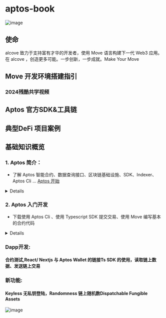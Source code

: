 # aptos-book
![image](https://github.com/user-attachments/assets/7ae2d2d8-9654-47fb-b431-2bd9e065dc17)


## 使命
alcove 致力于支持富有才华的开发者，使用 Move 语言构建下一代 Web3 应用。 在 alcove ，创造更多可能。一步创新，一步成就。Make Your Move


## Move 开发环境搭建指引

### 2024残酷共学视频


## Aptos 官方SDK&工具链


## 典型DeFi 项目案例


## 基础知识概览

### 1. Aptos 简介：
- 了解 Aptos 智能合约、数据查询接口、区块链基础设施、SDK、Indexer、Aptos Cli ... 
    [ Aptos 开始 ](https://aptos.dev/en/build/get-started)
  
<details> 
    
- [智能合约](https://aptos.dev/en/build/smart-contracts)
- [从 以太坊 到 Aptos 知识表](https://aptos.dev/en/build/get-started/ethereum-cheatsheet)
- [从 Solana 到 Aptos 知识表](https://aptos.dev/en/build/get-started/solana-cheatsheet)
- [共识机制](https://aptos.dev/en/network/blockchain/validator-nodes#consensus) 
- [账户模型](https://aptos.dev/en/network/blockchain/accounts)
- [Gas 模型](https://aptos.dev/en/network/blockchain/gas-txn-fee)
- [资源模型](https://aptos.dev/en/network/blockchain/resources)
- [交易与状态模型](https://aptos.dev/en/network/blockchain/txns-states)
- [SDK 概览](https://aptos.dev/en/build/sdks)

</details>
   
### 2. Aptos 入门开发
- 下载使用 Aptos Cli 、使用 Typescript SDK 提交交易、使用 Move 编写基本的合约代码
<details>
        
- [使用 Aptos Cli 创建你的第一个 Move 包](https://aptos.dev/en/build/smart-contracts/create-package)
- [使用 Aptos Cli 编译你的第一个 Move 包](https://aptos.dev/en/build/smart-contracts/compiling)
- [使用 Aptos Cli 测试你的第一个 Move 包](https://aptos.dev/en/build/smart-contracts/book/unit-testing)
- [使用 Aptos Cli 发布你的第一个 Move 包](https://aptos.dev/en/build/smart-contracts/deployment)
- [学习 Aptos Move 的泛型](https://aptos.dev/en/build/smart-contracts/book/generics)
- [学习 Aptos Move 的 While、For 和 Loop 循环结构](https://aptos.dev/en/build/smart-contracts/book/loops)
- [学习 Aptos Move 的 Struct 和 Resources](https://aptos.dev/en/build/smart-contracts/book/structs-and-resources)
- [学习 Aptos Move 的 Enum ](https://aptos.dev/en/build/smart-contracts/book/enums)

</details>


### Dapp开发:

#### 合约测试,React/ Nextjs 与 Aptos Wallet 的链接Ts SDK 的使用，读取链上数据、发送链上交易

### 新功能:

#### Keyless 无私钥登陆，Randomness 链上随机数Dispatchable Fungible Assets

![image](https://github.com/user-attachments/assets/b39a69c7-4f03-42f3-a57d-05e572990c98)
